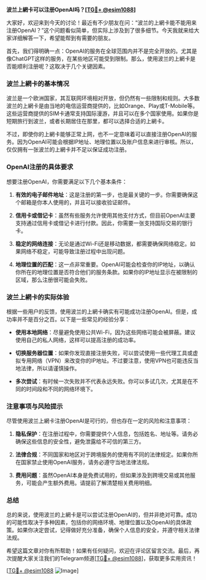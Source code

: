 **波兰上網卡可以注册OpenAI吗？[[TG💪+ @esim1088](https://t.me/s/esim1088)]**

大家好，欢迎来到今天的讨论！最近有不少朋友在问：“波兰的上網卡能不能用来注册OpenAI？”这个问题看似简单，但实际上涉及到了很多细节。今天我就来给大家详细解答一下，希望能帮到有需要的朋友。

首先，我们得明确一点：OpenAI的服务在全球范围内并不是完全开放的。尤其是像ChatGPT这样的服务，在某些地区可能受到限制。那么，使用波兰的上網卡是否能顺利注册呢？这取决于几个关键因素。

### 波兰上網卡的基本情况

波兰是一个欧洲国家，其互联网环境相对开放，但仍然有一些限制和规则。大多数波兰的上網卡是由当地的电信运营商提供的，比如Orange、Play或T-Mobile等。这些运营商提供的SIM卡通常支持国际漫游，并且可以在多个国家使用。如果你是短期旅行到波兰，或者长期居住在那里，都可以选择合适的上網卡。

不过，即使你的上網卡能够正常上网，也不一定意味着可以直接注册OpenAI的服务。因为OpenAI可能会根据IP地址、地理位置以及账户信息来进行审核。所以，仅仅拥有一张波兰的上網卡并不足以保证成功注册。

### OpenAI注册的具体要求

想要注册OpenAI，你需要满足以下几个基本条件：

1. **有效的电子邮件地址**：这是注册的第一步，也是最关键的一步。你需要确保这个邮箱是你本人使用的，并且可以接收验证邮件。
   
2. **信用卡或借记卡**：虽然有些服务允许使用其他支付方式，但目前OpenAI主要支持通过信用卡或借记卡进行付款。因此，你需要一张支持国际交易的银行卡。

3. **稳定的网络连接**：无论是通过Wi-Fi还是移动数据，都需要确保网络稳定。如果网络不稳定，可能导致注册过程中出现问题。

4. **地理位置的匹配**：这一点非常重要。OpenAI可能会检查你的IP地址，以确认你所在的地理位置是否符合他们的服务条款。如果你的IP地址显示在被限制的区域，那么注册很可能会失败。

### 波兰上網卡的实际体验

根据一些用户的反馈，使用波兰的上網卡确实有可能成功注册OpenAI。但是，成功率并不是百分之百。以下是一些常见的经验分享：

- **使用本地网络**：尽量避免使用公共Wi-Fi，因为这些网络可能会被屏蔽。建议使用自己的私人网络，这样可以提高注册的成功率。
  
- **切换服务器位置**：如果你发现直接注册失败，可以尝试使用一些代理工具或虚拟专用网络（VPN）来改变你的IP地址。不过要注意，使用VPN也可能违反当地法律，所以请谨慎操作。

- **多次尝试**：有时候一次失败并不代表永远失败。你可以多试几次，尤其是在不同的时间段和不同的网络环境下。

### 注意事项与风险提示

尽管使用波兰上網卡注册OpenAI是可行的，但也存在一定的风险和注意事项：

1. **隐私保护**：在注册过程中，你需要提供个人信息，包括姓名、地址等。请务必确保这些信息的安全性，避免泄露给不可信的第三方。

2. **法律合规**：不同国家和地区对于跨境服务的使用有不同的法律规定。如果你所在国家禁止使用OpenAI服务，请务必遵守当地法律法规。

3. **费用问题**：虽然OpenAI本身是免费试用的，但如果涉及到跨境交易或其他服务，可能会产生额外费用。请提前了解清楚相关费用明细。

### 总结

总的来说，使用波兰的上網卡是可以尝试注册OpenAI的，但并非绝对可靠。成功的可能性取决于多种因素，包括你的网络环境、地理位置以及OpenAI的具体政策。如果你决定尝试，记得做好充分准备，确保个人信息的安全，并遵守相关法律法规。

希望这篇文章对你有所帮助！如果有任何疑问，欢迎在评论区留言交流。最后，再次提醒大家关注我们的Telegram频道[[TG💪+ @esim1088](https://t.me/s/esim1088)]，获取更多实用资讯！

[[TG💪+ @esim1088](https://t.me/s/esim1088) ![Image](https://i.postimg.cc/4NQfJmqS/Snipaste-2025-05-13-00-14-12.png)]
